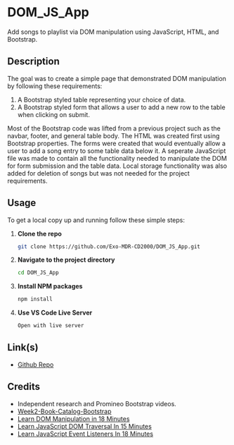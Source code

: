 # DOM_JS_App
Add songs to playlist via DOM manipulation using JavaScript, HTML, and Bootstrap.

## Description

The goal was to create a simple page that demonstrated DOM manipulation by following these requirements:

1. A Bootstrap styled table representing your choice of data.
2. A Bootstrap styled form that allows a user to add a new row to the table when clicking on submit.

Most of the Bootstrap code was lifted from a previous project such as the navbar, footer, and general table body. The HTML was created first using Bootstrap properties. The forms were created that would eventually allow a user to add a song entry to some table data below it. A seperate JavaScript file was made to contain all the functionality needed to manipulate the DOM for form submission and the table data. Local storage functionality was also added for deletion of songs but was not needed for the project requirements.

## Usage

To get a local copy up and running follow these simple steps:

1. **Clone the repo**
    ```sh
    git clone https://github.com/Exo-MDR-CD2000/DOM_JS_App.git
    ```
2. **Navigate to the project directory**
    ```sh
    cd DOM_JS_App
    ```
3. **Install NPM packages**
    ```sh
    npm install
    ```
4. **Use VS Code Live Server**
    ```sh
    Open with live server
    ```

## Link(s)

- [Github Repo](https://github.com/Exo-MDR-CD2000/DOM_JS_App)

## Credits

- Independent research and Promineo Bootstrap videos.
- [Week2-Book-Catalog-Bootstrap](https://github.com/Exo-MDR-CD2000/Week2-Book-Catalog-Bootstrap)
- [Learn DOM Manipulation in 18 Minutes](https://www.youtube.com/watch?v=y17RuWkWdn8)
- [Learn JavaScript DOM Traversal In 15 Minutes](https://www.youtube.com/watch?v=v7rSSy8CaYE)
- [Learn JavaScript Event Listeners In 18 Minutes](https://www.youtube.com/watch?v=XF1_MlZ5l6M)
